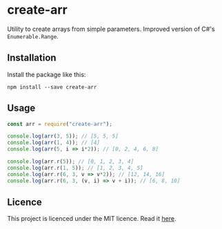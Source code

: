 # create-arr

Utility to create arrays from simple parameters. Improved version of C#'s `Enumerable.Range`.

## Installation

Install the package like this:
```
npm install --save create-arr
```

## Usage

```js
const arr = require("create-arr");

console.log(arr(3, 5)); // [5, 5, 5]
console.log(arr(1, 4)); // [4]
console.log(arr(5, i => i*2)); // [0, 2, 4, 6, 8]

console.log(arr.r(5)); // [0, 1, 2, 3, 4]
console.log(arr.r(1, 5)); // [1, 2, 3, 4, 5]
console.log(arr.r(6, 3, v => v*2)); // [12, 14, 16]
console.log(arr.r(6, 3, (v, i) => v + i)); // [6, 8, 10]
```

## Licence
This project is licenced under the MIT licence. Read it [here](LICENCE).
